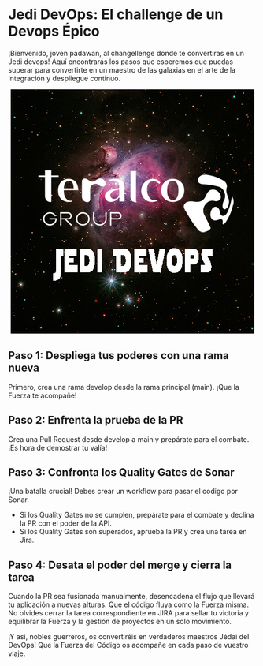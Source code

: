 # Jedi DevOps: El challenge de un Devops Épico

¡Bienvenido, joven padawan, al changellenge donde te convertiras en un Jedi devops! Aquí encontrarás los pasos que esperemos que puedas superar para convertirte en un maestro de las galaxias en el arte de la integración y despliegue continuo.

<p align="center">
  <img src="images/espacio2.png" />
</p>

## Paso 1: Despliega tus poderes con una rama nueva

Primero, crea una rama develop desde la rama principal (main). ¡Que la Fuerza te acompañe!

## Paso 2: Enfrenta la prueba de la PR

Crea una Pull Request desde develop a main y prepárate para el combate. ¡Es hora de demostrar tu valía!

## Paso 3: Confronta los Quality Gates de Sonar

¡Una batalla crucial! Debes crear un workflow para pasar el codigo por Sonar.

- Si los Quality Gates no se cumplen, prepárate para el combate y declina la PR con el poder de la API.
- Si los Quality Gates son superados, aprueba la PR y crea una tarea en Jira.

## Paso 4: Desata el poder del merge y cierra la tarea

Cuando la PR sea fusionada manualmente, desencadena el flujo que llevará tu aplicación a nuevas alturas. Que el código fluya como la Fuerza misma. No olvides cerrar la tarea correspondiente en JIRA para sellar tu victoria y equilibrar la Fuerza y la gestión de proyectos en un solo movimiento.

¡Y así, nobles guerreros, os convertiréis en verdaderos maestros Jédai del DevOps! Que la Fuerza del Código os acompañe en cada paso de vuestro viaje.


